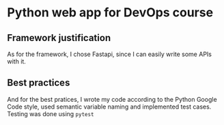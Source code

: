 # Python web app for DevOps course

## Framework justification

As for the framework, I chose Fastapi, since I can easily write some APIs with
it.

## Best practices

And for the best pratices, I wrote my code according to the Python Google Code
style, used semantic variable naming and implemented test cases. Testing was
done using `pytest`
